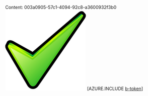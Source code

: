 Content: 003a0905-57c1-4094-92c8-a3600932f3b0![image](7cf8f0d3-e093-4389-8238-4e68d3ed20a8.png)
[AZURE.INCLUDE [b-token](d7ffcb37-a3de-48af-a65a-aae3a3de59ae.md)]
